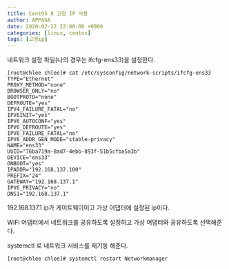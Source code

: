 ```yaml
---
title: CentOS 8 고정 IP 사용
author: APPAGA
date: 2020-02-22 22:00:00 +0900
categories: [linux, centos]
tags: [고정ip]
---
```


네트워크 설정 파일(나의 경우는 ifcfg-ens33)을 설정한다.

```
[root@chlee chlee]# cat /etc/sysconfig/network-scripts/ifcfg-ens33 
TYPE="Ethernet" 
PROXY_METHOD="none" 
BROWSER_ONLY="no" 
BOOTPROTO="none" 
DEFROUTE="yes" 
IPV4_FAILURE_FATAL="no" 
IPV6INIT="yes" 
IPV6_AUTOCONF="yes" 
IPV6_DEFROUTE="yes" 
IPV6_FAILURE_FATAL="no" 
IPV6_ADDR_GEN_MODE="stable-privacy" 
NAME="ens33" 
UUID="76ba719a-8ad7-4ebb-893f-51b5cfba5a3b" 
DEVICE="ens33" 
ONBOOT="yes" 
IPADDR="192.168.137.100" 
PREFIX="24" 
GATEWAY="192.168.137.1" 
IPV6_PRIVACY="no" 
DNS1="192.168.137.1"
```

192.168.137.1 ip가 게이트웨이이고 가상 어댑터에 설정된 ip이다.

WiFi 어댑터에서 네트워크를 공유하도록 설정하고 가상 어댑터와 공유하도록 선택해준다.

systemctl 로 네트워크 서비스를 재기동 해준다.

```
[root@chlee chlee]# systemctl restart Networkmanager
```
